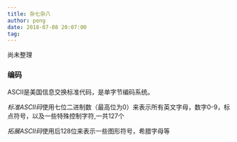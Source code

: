 ```yaml
---
title: 杂七杂八
author: peng
date: 2018-07-08 20:07:00
tag:
---
```



尚未整理

### 编码

ASCII是美国信息交换标准代码，是单字节编码系统。

*标准ASCII码*使用七位二进制数（最高位为0）来表示所有英文字母，数字0-9，标点符号，以及一些特殊控制字符,一共127个

*拓展ASCII码*使用后128位来表示一些图形符号，希腊字母等